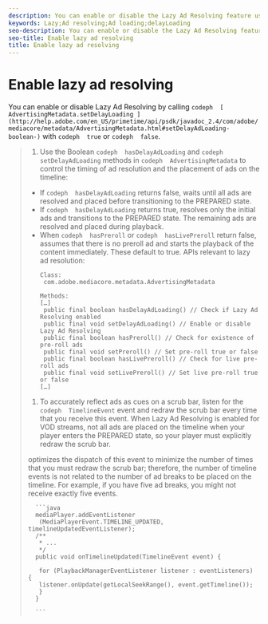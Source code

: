```yaml
---
description: You can enable or disable the Lazy Ad Resolving feature using the existing Lazy Ad Loading mechanism (Lazy Ad Resolving is enabled by default).
keywords: Lazy;Ad resolving;Ad loading;delayLoading
seo-description: You can enable or disable the Lazy Ad Resolving feature using the existing Lazy Ad Loading mechanism (Lazy Ad Resolving is enabled by default).
seo-title: Enable lazy ad resolving
title: Enable lazy ad resolving
---
```


# Enable lazy ad resolving

You can enable or disable Lazy Ad Resolving by calling `codeph  [ AdvertisingMetadata.setDelayLoading ](http://help.adobe.com/en_US/primetime/api/psdk/javadoc_2.4/com/adobe/mediacore/metadata/AdvertisingMetadata.html#setDelayAdLoading-boolean-)` with `codeph  true` or `codeph  false`.

>1. Use the Boolean `codeph  hasDelayAdLoading` and `codeph  setDelayAdLoading` methods in `codeph  AdvertisingMetadata` to control the timing of ad resolution and the placement of ads on the timeline:
>* If `codeph  hasDelayAdLoading` returns false,  waits until all ads are resolved and placed before transitioning to the PREPARED state.
>* If `codeph  hasDelayAdLoading` returns true,  resolves only the initial ads and transitions to the PREPARED state. The remaining ads are resolved and placed during playback.
>* When `codeph  hasPreroll` or `codeph  hasLivePreroll` return false,  assumes that there is no preroll ad and starts the playback of the content immediately. These default to true.
>   APIs relevant to lazy ad resolution:
>   ```
>   Class: 
>    com.adobe.mediacore.metadata.AdvertisingMetadata 
>    
>   Methods: 
>   […] 
>    public final boolean hasDelayAdLoading() // Check if Lazy Ad Resolving enabled 
>    public final void setDelayAdLoading() // Enable or disable Lazy Ad Resolving 
>    public final boolean hasPreroll() // Check for existence of pre-roll ads 
>    public final void setPreroll() // Set pre-roll true or false 
>    public final boolean hasLivePreroll() // Check for live pre-roll ads 
>    public final void setLivePreroll() // Set live pre-roll true or false 
>   […]
>   ```
>   
>   
>   
>   
>   
>1. To accurately reflect ads as cues on a scrub bar, listen for the `codeph  TimelineEvent` event and redraw the scrub bar every time that you receive this event.
>   When Lazy Ad Resolving is enabled for VOD streams, not all ads are placed on the timeline when your player enters the PREPARED state, so your player must explicitly redraw the scrub bar.
>   
>   optimizes the dispatch of this event to minimize the number of times that you must redraw the scrub bar; therefore, the number of timeline events is not related to the number of ad breaks to be placed on the timeline. For example, if you have five ad breaks, you might not receive exactly five events.
>   
>   
>       
>       ```java
>       mediaPlayer.addEventListener 
>        (MediaPlayerEvent.TIMELINE_UPDATED, timelineUpdatedEventListener); 
>       /** 
>        * ... 
>        */ 
>       public void onTimelineUpdated(TimelineEvent event) { 
>        
>        for (PlaybackManagerEventListener listener : eventListeners) { 
>        listener.onUpdate(getLocalSeekRange(), event.getTimeline()); 
>        } 
>       } 
>       
>       ```
>       
>   
>   
